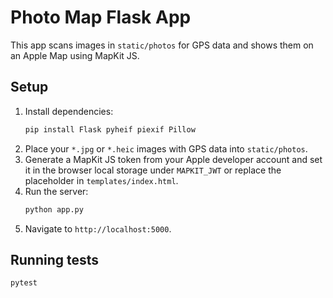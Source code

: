 # Photo Map Flask App

This app scans images in `static/photos` for GPS data and shows them on an Apple Map using MapKit JS.

## Setup

1. Install dependencies:
   ```bash
   pip install Flask pyheif piexif Pillow
   ```
2. Place your `*.jpg` or `*.heic` images with GPS data into `static/photos`.
3. Generate a MapKit JS token from your Apple developer account and set it in the browser local storage under `MAPKIT_JWT` or replace the placeholder in `templates/index.html`.
4. Run the server:
   ```bash
   python app.py
   ```
5. Navigate to `http://localhost:5000`.

## Running tests

```
pytest
```

